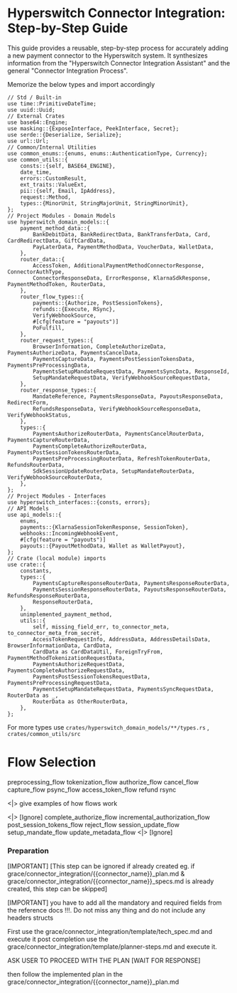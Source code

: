 # Hyperswitch Connector Integration: Step-by-Step Guide

This guide provides a reusable, step-by-step process for accurately adding a new payment connector to the Hyperswitch system. It synthesizes information from the "Hyperswitch Connector Integration Assistant" and the general "Connector Integration Process".

Memorize the below types and import accordingly
```
// Std / Built-in
use time::PrimitiveDateTime;
use uuid::Uuid;
// External Crates
use base64::Engine;
use masking::{ExposeInterface, PeekInterface, Secret};
use serde::{Deserialize, Serialize};
use url::Url;
// Common/Internal Utilities
use common_enums::{enums, enums::AuthenticationType, Currency};
use common_utils::{
    consts::{self, BASE64_ENGINE},
    date_time,
    errors::CustomResult,
    ext_traits::ValueExt,
    pii::{self, Email, IpAddress},
    request::Method,
    types::{MinorUnit, StringMajorUnit, StringMinorUnit},
};
// Project Modules - Domain Models
use hyperswitch_domain_models::{
    payment_method_data::{
        BankDebitData, BankRedirectData, BankTransferData, Card, CardRedirectData, GiftCardData,
        PayLaterData, PaymentMethodData, VoucherData, WalletData,
    },
    router_data::{
        AccessToken, AdditionalPaymentMethodConnectorResponse, ConnectorAuthType,
        ConnectorResponseData, ErrorResponse, KlarnaSdkResponse, PaymentMethodToken, RouterData,
    },
    router_flow_types::{
        payments::{Authorize, PostSessionTokens},
        refunds::{Execute, RSync},
        VerifyWebhookSource,
        #[cfg(feature = "payouts")]
        PoFulfill,
    },
    router_request_types::{
        BrowserInformation, CompleteAuthorizeData, PaymentsAuthorizeData, PaymentsCancelData,
        PaymentsCaptureData, PaymentsPostSessionTokensData, PaymentsPreProcessingData,
        PaymentsSetupMandateRequestData, PaymentsSyncData, ResponseId,
        SetupMandateRequestData, VerifyWebhookSourceRequestData,
    },
    router_response_types::{
        MandateReference, PaymentsResponseData, PayoutsResponseData, RedirectForm,
        RefundsResponseData, VerifyWebhookSourceResponseData, VerifyWebhookStatus,
    },
    types::{
        PaymentsAuthorizeRouterData, PaymentsCancelRouterData, PaymentsCaptureRouterData,
        PaymentsCompleteAuthorizeRouterData, PaymentsPostSessionTokensRouterData,
        PaymentsPreProcessingRouterData, RefreshTokenRouterData, RefundsRouterData,
        SdkSessionUpdateRouterData, SetupMandateRouterData, VerifyWebhookSourceRouterData,
    },
};
// Project Modules - Interfaces
use hyperswitch_interfaces::{consts, errors};
// API Models
use api_models::{
    enums,
    payments::{KlarnaSessionTokenResponse, SessionToken},
    webhooks::IncomingWebhookEvent,
    #[cfg(feature = "payouts")]
    payouts::{PayoutMethodData, Wallet as WalletPayout},
};
// Crate (local module) imports
use crate::{
    constants,
    types::{
        PaymentsCaptureResponseRouterData, PaymentsResponseRouterData,
        PaymentsSessionResponseRouterData, PayoutsResponseRouterData, RefundsResponseRouterData,
        ResponseRouterData,
    },
    unimplemented_payment_method,
    utils::{
        self, missing_field_err, to_connector_meta, to_connector_meta_from_secret,
        AccessTokenRequestInfo, AddressData, AddressDetailsData, BrowserInformationData, CardData,
        CardData as CardDataUtil, ForeignTryFrom, PaymentMethodTokenizationRequestData,
        PaymentsAuthorizeRequestData, PaymentsCompleteAuthorizeRequestData,
        PaymentsPostSessionTokensRequestData, PaymentsPreProcessingRequestData,
        PaymentsSetupMandateRequestData, PaymentsSyncRequestData, RouterData as _,
        RouterData as OtherRouterData,
    },
};
```
For more types use `crates/hyperswitch_domain_models/**/types.rs` , `crates/common_utils/src`

# Flow Selection

preprocessing_flow
tokenization_flow
authorize_flow
cancel_flow
capture_flow
psync_flow
access_token_flow
refund
rsync

<|> give examples of how flows work

<|> [Ignore]
complete_authorize_flow
incremental_authorization_flow
post_session_tokens_flow
reject_flow
session_update_flow
setup_mandate_flow
update_metadata_flow
<|> [Ignore]

### Preparation
[IMPORTANT]
[This step can be ignored if already created eg. if grace/connector_integration/{{connector_name}}_plan.md & grace/connector_integration/{{connector_name}}_specs.md is already created, this step can be skipped]


[IMPORTANT]
you have to add all the mandatory and required fields from the reference docs !!!.
Do not miss any thing and do not include any headers structs

First use the  grace/connector_integration/template/tech_spec.md and execute it
post completion use the  grace/connector_integration/template/planner-steps.md and execute it.

ASK USER TO PROCEED WITH THE PLAN [WAIT FOR RESPONSE]

then follow the implemented plan in the grace/connector_integration/{{connector_name}}_plan.md